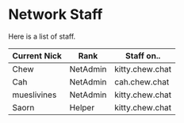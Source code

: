# Network Staff

Here is a list of staff.

Current Nick | Rank     | Staff on..
------------ | -------- | ---------------
Chew         | NetAdmin | kitty.chew.chat
Cah          | NetAdmin | cah.chew.chat
mueslivines  | NetAdmin | kitty.chew.chat
Saorn        | Helper   | kitty.chew.chat
